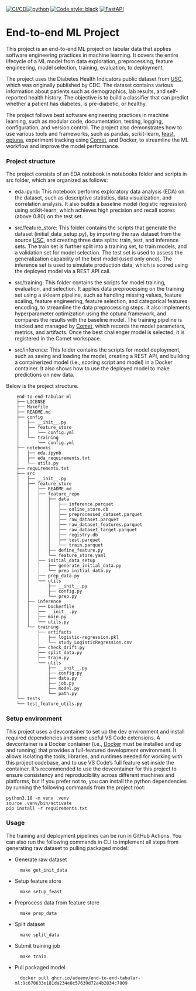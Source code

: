 [![CI/CD](https://github.com/Adeemy/end-to-end-tabular-ml/actions/workflows/main.yml/badge.svg?branch=main)](https://github.com/Adeemy/end-to-end-tabular-ml/actions/workflows/main.yml)[![python](https://img.shields.io/badge/python-3.10-blue.svg)](https://www.python.org)
[![Code style: black](https://img.shields.io/badge/code%20style-black-000000.svg)](https://github.com/psf/black)
[![FastAPI](https://img.shields.io/badge/FastAPI-0.99.1-009688.svg?style=flat&logo=FastAPI&logoColor=white)](https://fastapi.tiangolo.com)

# End-to-end ML Project

This project is an end-to-end ML project on tabular data that applies software engineering practices in machine learning. It covers the entire lifecycle of a ML model from data exploration, preprocessing, feature engineering, model selection, training, evaluation, to deployment.

The project uses the Diabetes Health Indicators public dataset from [USC](https://archive.ics.uci.edu/dataset/891/cdc+diabetes+health+indicators), which was originally published by CDC. The dataset contains various information about patients such as demographics, lab results, and self-reported health history. The objective is to build a classifier that can predict whether a patient has diabetes, is pre-diabetic, or healthy.

The project follows best software engineering practices in machine learning, such as modular code, documentation, testing, logging, configuration, and version control. The project also demonstrates how to use various tools and frameworks, such as pandas, scikit-learn, [feast](https://feast.dev), [optuna](https://optuna.org), experiment tracking using [Comet](https://www.comet.com/site/), and Docker, to streamline the ML workflow and improve the model performance.

### Project structure

The project consists of an EDA notebook in notebooks folder and scripts in src folder, which are organized as follows:

- eda.ipynb: This notebook performs exploratory data analysis (EDA) on the dataset, such as descriptive statistics, data visualization, and correlation analysis. It also builds a baseline model (logistic regression) using scikit-learn, which achieves high precision and recall scores (above 0.80) on the test set.

- src/feature_store: This folder contains the scripts that generate the dataset (initial_data_setup.py), by importing the raw dataset from the source [USC](https://archive.ics.uci.edu/dataset/891/cdc+diabetes+health+indicators), and creating three data splits: train, test, and inference sets. The train set is further split into a training set, to train models, and a validation set for model selection. The test set is used to assess the generalization capability of the best model (used only once). The inference set is used to simulate production data, which is scored using the deployed model via a REST API call.

- src/training: This folder contains the scripts for model training, evaluation, and selection. It applies data preprocessing on the training set using a sklearn pipeline, such as handling missing values, feature scaling, feature engineering, feature selection, and categorical features encoding, to streamline the data preprocessing steps. It also implements hyperparameter optimization using the optuna framework, and compares the results with the baseline model. The training pipeline is tracked and managed by [Comet](https://www.comet.com/site/), which records the model parameters, metrics, and artifacts. Once the best challenger model is selected, it is registered in the Comet workspace.

- src/inference: This folder contains the scripts for model deployment, such as saving and loading the model, creating a REST API, and building a containerized model (i.e., scoring script and model) in a Docker container. It also shows how to use the deployed model to make predictions on new data.

Below is the project structure.

        end-to-end-tabular-ml
        ├── LICENSE
        ├── Makefile
        ├── README.md
        ├── config
        │   ├── __init__.py
        │   ├── feature_store
        │   │   └── config.yml
        │   └── training
        │       └── config.yml
        ├── notebooks
        │   ├── eda.ipynb
        │   ├── eda_requirements.txt
        │   └── utils.py
        ├── requirements.txt
        ├── src
        │   ├── __init__.py
        │   ├── feature_store
        │   │   ├── README.md
        │   │   ├── feature_repo
        │   │   │   ├── data
        │   │   │   │   ├── inference.parquet
        │   │   │   │   ├── online_store.db
        │   │   │   │   ├── preprocessed_dataset.parquet
        │   │   │   │   ├── raw_dataset.parquet
        │   │   │   │   ├── raw_dataset_features.parquet
        │   │   │   │   ├── raw_dataset_target.parquet
        │   │   │   │   ├── registry.db
        │   │   │   │   ├── test.parquet
        │   │   │   │   └── train.parquet
        │   │   │   ├── define_feature.py
        │   │   │   └── feature_store.yaml
        │   │   ├── initial_data_setup
        │   │   │   ├── generate_initial_data.py
        │   │   │   └── prep_initial_data.py
        │   │   ├── prep_data.py
        │   │   └── utils
        │   │       ├── __init__.py
        │   │       ├── config.py
        │   │       └── prep.py
        │   ├── inference
        │   │   ├── Dockerfile
        │   │   ├── __init__.py
        │   │   ├── main.py
        │   │   └── utils.py
        │   └── training
        │       ├── artifacts
        │       │   ├── logistic-regression.pkl
        │       │   └── study_LogisticRegression.csv
        │       ├── check_drift.py
        │       ├── split_data.py
        │       ├── train.py
        │       └── utils
        │           ├── __init__.py
        │           ├── config.py
        │           ├── data.py
        │           ├── job.py
        │           ├── model.py
        │           └── path.py
        └── tests
        └── test_feature_utils.py

### Setup environment

This project uses a devcontainer to set up the dev environment and install required dependencies and some useful VS Code extensions. A devcontainer is a Docker container (i.e., [Docker](https://docs.docker.com/engine/install/) must be installed and up and running) that provides a full-featured development environment. It allows isolating the tools, libraries, and runtimes needed for working with this project codebase, and to use VS Code’s full feature set inside the container. It's recommended to use the devcontainer for this project to ensure consistency and reproducibility across different machines and platforms, but if you prefer not to, you can install the python dependencies by running the following commands from the project root:

    python3.10 -m venv .venv
    source .venv/bin/activate
    pip install -r requirements.txt

### Usage

The training and deployment pipelines can be run in GitHub Actions. You can also run the following commands in CLI to implement all steps from generating raw dataset to pulling packaged model:

- Generate raw dataset

        make get_init_data

- Setup feature store

        make setup_feast

- Preprocess data from feature store

        make prep_data

- Split dataset

        make split_data

- Submit training job

        make train

- Pull packaged model

        docker pull ghcr.io/adeemy/end-to-end-tabular-ml:9c670633e181da234e0c57639d72a4b2834c7809
